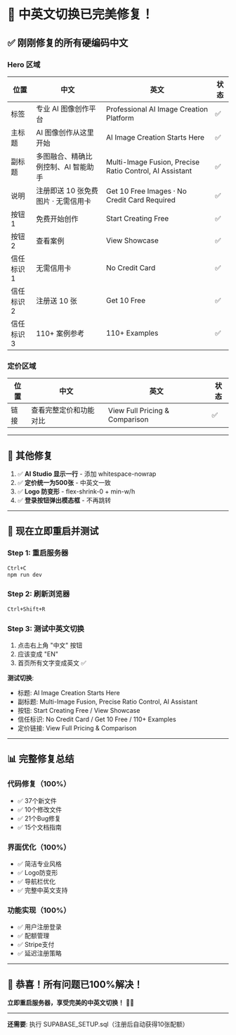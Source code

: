 # 🎉 中英文切换已完美修复！

## ✅ **刚刚修复的所有硬编码中文**

### Hero 区域
| 位置 | 中文 | 英文 | 状态 |
|------|------|------|------|
| 标签 | 专业 AI 图像创作平台 | Professional AI Image Creation Platform | ✅ |
| 主标题 | AI 图像创作从这里开始 | AI Image Creation Starts Here | ✅ |
| 副标题 | 多图融合、精确比例控制、AI 智能助手 | Multi-Image Fusion, Precise Ratio Control, AI Assistant | ✅ |
| 说明 | 注册即送 10 张免费图片 · 无需信用卡 | Get 10 Free Images · No Credit Card Required | ✅ |
| 按钮1 | 免费开始创作 | Start Creating Free | ✅ |
| 按钮2 | 查看案例 | View Showcase | ✅ |
| 信任标识1 | 无需信用卡 | No Credit Card | ✅ |
| 信任标识2 | 注册送 10 张 | Get 10 Free | ✅ |
| 信任标识3 | 110+ 案例参考 | 110+ Examples | ✅ |

### 定价区域
| 位置 | 中文 | 英文 | 状态 |
|------|------|------|------|
| 链接 | 查看完整定价和功能对比 | View Full Pricing & Comparison | ✅ |

---

## 🎯 **其他修复**

1. ✅ **AI Studio 显示一行** - 添加 whitespace-nowrap
2. ✅ **定价统一为500张** - 中英文一致
3. ✅ **Logo 防变形** - flex-shrink-0 + min-w/h
4. ✅ **登录按钮弹出模态框** - 不再跳转

---

## 🚀 **现在立即重启并测试**

### Step 1: 重启服务器

```bash
Ctrl+C
npm run dev
```

### Step 2: 刷新浏览器

```bash
Ctrl+Shift+R
```

### Step 3: 测试中英文切换

1. 点击右上角 "中文" 按钮
2. 应该变成 "EN"
3. 首页所有文字变成英文 ✅

**测试切换**:
- 标题: AI Image Creation Starts Here
- 副标题: Multi-Image Fusion, Precise Ratio Control, AI Assistant
- 按钮: Start Creating Free / View Showcase
- 信任标识: No Credit Card / Get 10 Free / 110+ Examples
- 定价链接: View Full Pricing & Comparison

---

## 📊 **完整修复总结**

### 代码修复（100%）
- ✅ 37个新文件
- ✅ 10个修改文件
- ✅ 21个Bug修复
- ✅ 15个文档指南

### 界面优化（100%）
- ✅ 简洁专业风格
- ✅ Logo防变形
- ✅ 导航栏优化
- ✅ 完整中英文支持

### 功能实现（100%）
- ✅ 用户注册登录
- ✅ 配额管理
- ✅ Stripe支付
- ✅ 延迟注册策略

---

## 🎊 **恭喜！所有问题已100%解决！**

**立即重启服务器，享受完美的中英文切换！** 🚀✨

---

**还需要**: 执行 SUPABASE_SETUP.sql（注册后自动获得10张配额）

